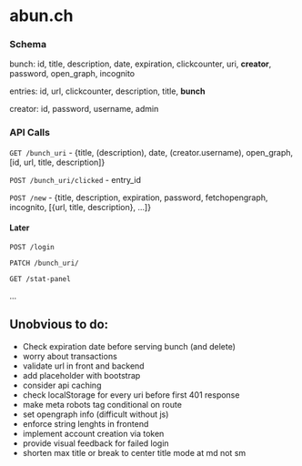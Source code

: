 # abun.ch

### Schema

bunch: id, title, description, date, expiration, clickcounter, uri, **creator**, password, open_graph, incognito

entries: id, url, clickcounter, description, title, **bunch**

creator: id, password, username, admin

### API Calls

`GET /bunch_uri` - {title, (description), date, (creator.username), open_graph, [id, url, title, description]}

`POST /bunch_uri/clicked` - entry_id

`POST /new` - {title, description, expiration, password, fetchopengraph, incognito, [{url, title, description}, ...]}


#### Later
`POST /login` 

`PATCH /bunch_uri/`

`GET /stat-panel`

...

## Unobvious to do:
* Check expiration date before serving bunch (and delete)
* worry about transactions
* validate url in front and backend
* add placeholder with bootstrap
* consider api caching
* check localStorage for every uri before first 401 response
* make meta robots tag conditional on route
* set opengraph info (difficult without js)
* enforce string lenghts in frontend
* implement account creation via token
* provide visual feedback for failed login
* shorten max title or break to center title mode at md not sm